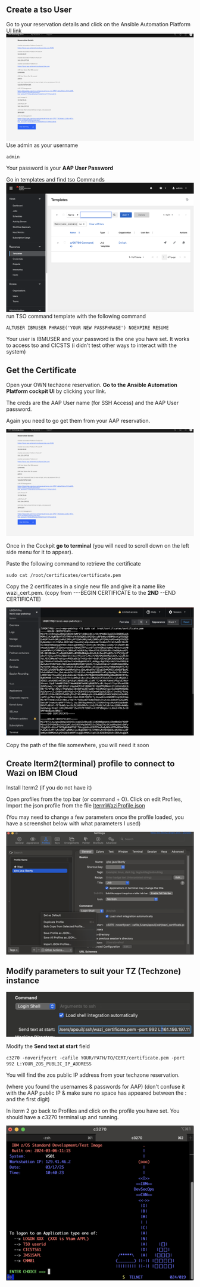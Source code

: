 ## Create a tso User

Go to your reservation details and click on the Ansible Automation Platform UI link
![Screenshot 2025-03-17 at 15.04.12.png](https://github.com/AlexisP1909/Access-Wazi-TZ-from-iTerm2/blob/main/Screenshot%202025-03-05%20at%2010.19.02.png)
Use admin as your username
```
admin 
```

Your password is your **AAP User Password**

Go in templates and find tso Commands
![Screenshot 2025-03-17 at 15.30.56.png](https://github.com/AlexisP1909/Access-Wazi-TZ-from-iTerm2/blob/main/Screenshot%202025-03-17%20at%2015.30.56.png)
run TSO command template with the following command
```
ALTUSER IBMUSER PHRASE('YOUR NEW PASSPHRASE') NOEXPIRE RESUME
```

Your user is IBMUSER and your password is the one you have set. It works to access tso and CICSTS (i didn't test other ways to interact with the system)

## Get the Certificate
Open your OWN techzone reservation.
**Go to the Ansible Automation Platform cockpit UI** by clicking your link.

The creds are the AAP User name (for SSH Access) and the AAP User password.

Again you need to go get them from your AAP reservation.

![Screenshot 2025-03-17 at 15.04.12.png](https://github.com/AlexisP1909/Access-Wazi-TZ-from-iTerm2/blob/main/Screenshot%202025-03-05%20at%2010.19.02.png)

Once in the Cockpit **go to terminal** (you will need to scroll down on the left side menu for it to appear).


Paste the following command to retrieve the certificate
```
sudo cat /root/certificates/certificate.pem
```

Copy the 2 certificates in a single new file and give it a name like wazi_cert.pem. 
(copy from ---BEGIN CERTIFICATE to the **2ND** --END CERTIFICATE)

![Screenshot 2025-03-17 at 15.14.07.png](https://github.com/AlexisP1909/Access-Wazi-TZ-from-iTerm2/blob/main/Screenshot%202025-03-17%20at%2015.14.07.png)

Copy the path of the file somewhere, you will need it soon
## Create Iterm2(terminal) profile to connect to Wazi on IBM Cloud
Install Iterm2 (if you do not have it)

Open profiles from the top bar (or command + O). Click on edit Profiles,
Import the json profile from the file [ItermWaziProfile.json](https://github.com/AlexisP1909/Access-Wazi-TZ-from-iTerm2/blob/main/ItermWaziProfile.json) 

(You may need to change a few parameters once the profile loaded, you have a screenshot below with what parameters I used)

![Screenshot 2025-03-17 at 14.58.29.png](https://github.com/AlexisP1909/Access-Wazi-TZ-from-iTerm2/blob/main/Screenshot%202025-03-17%20at%2014.58.29.png)

## Modify parameters to suit your TZ (Techzone) instance

![Screenshot 2025-03-05 at 10.15.38.png](https://github.com/AlexisP1909/Access-Wazi-TZ-from-iTerm2/blob/main/Screenshot%202025-03-05%20at%2010.15.38.png)

Modify the **Send text at start** field
```
c3270 -noverifycert -cafile YOUR/PATH/TO/CERT/certificate.pem -port 992 L:YOUR_ZOS_PUBLIC_IP_ADDRESS
```

You will find the zos public IP address from your techzone reservation.

(where you found the usernames & passwords for AAP)
(don't confuse it with the AAP public IP & make sure no space has appeared between the : and the first digit)

In iterm 2 go back to Profiles and click on the profile you have set. You should have a c3270 terminal up and running.

![Pasted image 20250317154023.png](https://github.com/AlexisP1909/Access-Wazi-TZ-from-iTerm2/blob/main/Pasted%20image%2020250317154023.png)

